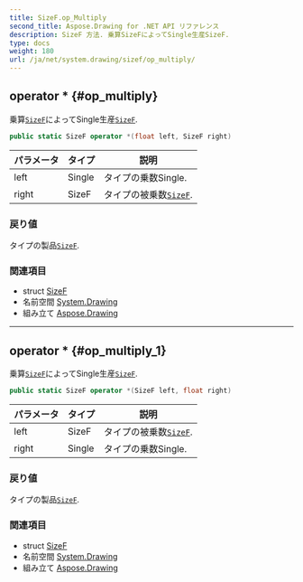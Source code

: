 ```yaml
---
title: SizeF.op_Multiply
second_title: Aspose.Drawing for .NET API リファレンス
description: SizeF 方法. 乗算SizeFによってSingle生産SizeF.
type: docs
weight: 180
url: /ja/net/system.drawing/sizef/op_multiply/
---
```

## operator * {#op_multiply}

乗算[`SizeF`](../)によってSingle生産[`SizeF`](../).

```csharp
public static SizeF operator *(float left, SizeF right)
```

| パラメータ | タイプ | 説明 |
| --- | --- | --- |
| left | Single | タイプの乗数Single. |
| right | SizeF | タイプの被乗数[`SizeF`](../). |

### 戻り値

タイプの製品[`SizeF`](../).

### 関連項目

* struct [SizeF](../)
* 名前空間 [System.Drawing](../../sizef/)
* 組み立て [Aspose.Drawing](../../../)

---

## operator * {#op_multiply_1}

乗算[`SizeF`](../)によってSingle生産[`SizeF`](../).

```csharp
public static SizeF operator *(SizeF left, float right)
```

| パラメータ | タイプ | 説明 |
| --- | --- | --- |
| left | SizeF | タイプの被乗数[`SizeF`](../). |
| right | Single | タイプの乗数Single. |

### 戻り値

タイプの製品[`SizeF`](../).

### 関連項目

* struct [SizeF](../)
* 名前空間 [System.Drawing](../../sizef/)
* 組み立て [Aspose.Drawing](../../../)


